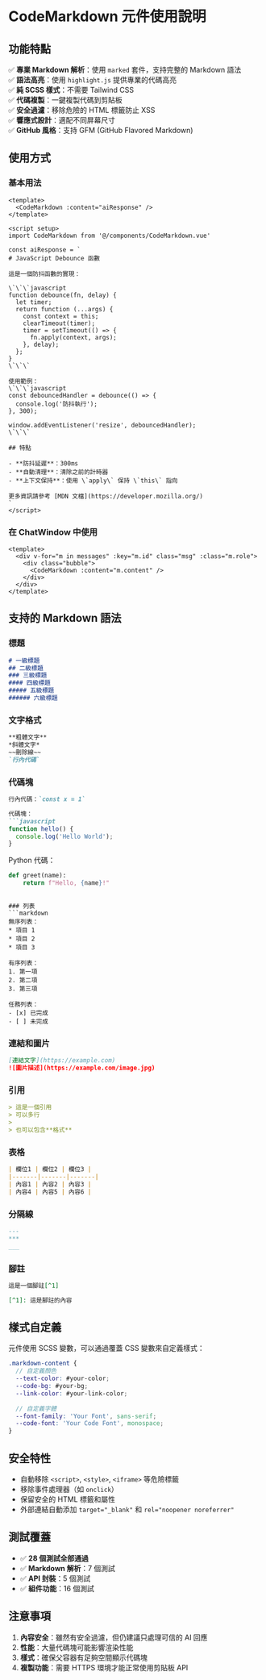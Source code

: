 # CodeMarkdown 元件使用說明

## 功能特點

✅ **專業 Markdown 解析**：使用 `marked` 套件，支持完整的 Markdown 語法  
✅ **語法高亮**：使用 `highlight.js` 提供專業的代碼高亮  
✅ **純 SCSS 樣式**：不需要 Tailwind CSS  
✅ **代碼複製**：一鍵複製代碼到剪貼板  
✅ **安全過濾**：移除危險的 HTML 標籤防止 XSS  
✅ **響應式設計**：適配不同屏幕尺寸  
✅ **GitHub 風格**：支持 GFM (GitHub Flavored Markdown)  

## 使用方式

### 基本用法

```vue
<template>
  <CodeMarkdown :content="aiResponse" />
</template>

<script setup>
import CodeMarkdown from '@/components/CodeMarkdown.vue'

const aiResponse = `
# JavaScript Debounce 函數

這是一個防抖函數的實現：

\`\`\`javascript
function debounce(fn, delay) {
  let timer;
  return function (...args) {
    const context = this;
    clearTimeout(timer);
    timer = setTimeout(() => {
      fn.apply(context, args);
    }, delay);
  };
}
\`\`\`

使用範例：
\`\`\`javascript
const debouncedHandler = debounce(() => {
  console.log('防抖執行');
}, 300);

window.addEventListener('resize', debouncedHandler);
\`\`\`

## 特點

- **防抖延遲**：300ms
- **自動清理**：清除之前的計時器
- **上下文保持**：使用 \`apply\` 保持 \`this\` 指向

更多資訊請參考 [MDN 文檔](https://developer.mozilla.org/)
`
</script>
```

### 在 ChatWindow 中使用

```vue
<template>
  <div v-for="m in messages" :key="m.id" class="msg" :class="m.role">
    <div class="bubble">
      <CodeMarkdown :content="m.content" />
    </div>
  </div>
</template>
```

## 支持的 Markdown 語法

### 標題
```markdown
# 一級標題
## 二級標題
### 三級標題
#### 四級標題
##### 五級標題
###### 六級標題
```

### 文字格式
```markdown
**粗體文字**
*斜體文字*
~~刪除線~~
`行內代碼`
```

### 代碼塊
```markdown
行內代碼：`const x = 1`

代碼塊：
```javascript
function hello() {
  console.log('Hello World');
}
```

Python 代碼：
```python
def greet(name):
    return f"Hello, {name}!"
```
```

### 列表
```markdown
無序列表：
* 項目 1
* 項目 2
* 項目 3

有序列表：
1. 第一項
2. 第二項
3. 第三項

任務列表：
- [x] 已完成
- [ ] 未完成
```

### 連結和圖片
```markdown
[連結文字](https://example.com)
![圖片描述](https://example.com/image.jpg)
```

### 引用
```markdown
> 這是一個引用
> 可以多行
> 
> 也可以包含**格式**
```

### 表格
```markdown
| 欄位1 | 欄位2 | 欄位3 |
|-------|-------|-------|
| 內容1 | 內容2 | 內容3 |
| 內容4 | 內容5 | 內容6 |
```

### 分隔線
```markdown
---
***
___
```

### 腳註
```markdown
這是一個腳註[^1]

[^1]: 這是腳註的內容
```

## 樣式自定義

元件使用 SCSS 變數，可以通過覆蓋 CSS 變數來自定義樣式：

```scss
.markdown-content {
  // 自定義顏色
  --text-color: #your-color;
  --code-bg: #your-bg;
  --link-color: #your-link-color;
  
  // 自定義字體
  --font-family: 'Your Font', sans-serif;
  --code-font: 'Your Code Font', monospace;
}
```

## 安全特性

- 自動移除 `<script>`, `<style>`, `<iframe>` 等危險標籤
- 移除事件處理器（如 `onclick`）
- 保留安全的 HTML 標籤和屬性
- 外部連結自動添加 `target="_blank"` 和 `rel="noopener noreferrer"`

## 測試覆蓋

- ✅ **28 個測試全部通過**
- ✅ **Markdown 解析**：7 個測試
- ✅ **API 封裝**：5 個測試
- ✅ **組件功能**：16 個測試

## 注意事項

1. **內容安全**：雖然有安全過濾，但仍建議只處理可信的 AI 回應
2. **性能**：大量代碼塊可能影響渲染性能
3. **樣式**：確保父容器有足夠空間顯示代碼塊
4. **複製功能**：需要 HTTPS 環境才能正常使用剪貼板 API
